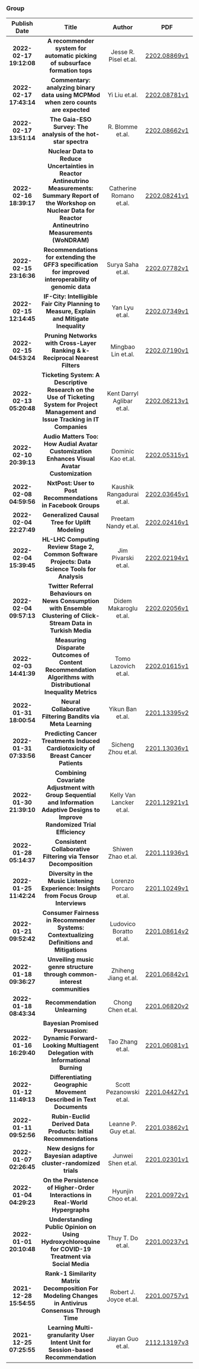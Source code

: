 
### Group
|Publish Date|Title|Author|PDF|Code|
| :---: | :---: | :---: | :---: | :---: |
|**2022-02-17 19:12:08**|**A recommender system for automatic picking of subsurface formation tops**|Jesse R. Pisel et.al.|[2202.08869v1](http://arxiv.org/abs/2202.08869v1)|[link](https://github.com/jessepisel/matrixfactorization)|
|**2022-02-17 17:43:14**|**Commentary: analyzing binary data using MCPMod when zero counts are   expected**|Yi Liu et.al.|[2202.08781v1](http://arxiv.org/abs/2202.08781v1)|null|
|**2022-02-17 13:51:14**|**The Gaia-ESO Survey: The analysis of the hot-star spectra**|R. Blomme et.al.|[2202.08662v1](http://arxiv.org/abs/2202.08662v1)|null|
|**2022-02-16 18:39:17**|**Nuclear Data to Reduce Uncertainties in Reactor Antineutrino   Measurements: Summary Report of the Workshop on Nuclear Data for Reactor   Antineutrino Measurements (WoNDRAM)**|Catherine Romano et.al.|[2202.08241v1](http://arxiv.org/abs/2202.08241v1)|null|
|**2022-02-15 23:16:36**|**Recommendations for extending the GFF3 specification for improved   interoperability of genomic data**|Surya Saha et.al.|[2202.07782v1](http://arxiv.org/abs/2202.07782v1)|[link](https://github.com/NAL-i5K/AgBioData_GFF3_recommendation)toprovidefeedbackviaissuesorpullrequests)|
|**2022-02-15 12:14:45**|**IF-City: Intelligible Fair City Planning to Measure, Explain and   Mitigate Inequality**|Yan Lyu et.al.|[2202.07349v1](http://arxiv.org/abs/2202.07349v1)|null|
|**2022-02-15 04:53:24**|**Pruning Networks with Cross-Layer Ranking & k-Reciprocal Nearest Filters**|Mingbao Lin et.al.|[2202.07190v1](http://arxiv.org/abs/2202.07190v1)|[link](https://github.com/lmbxmu/clr-rnf)|
|**2022-02-13 05:20:48**|**Ticketing System: A Descriptive Research on the Use of Ticketing System   for Project Management and Issue Tracking in IT Companies**|Kent Darryl Aglibar et.al.|[2202.06213v1](http://arxiv.org/abs/2202.06213v1)|null|
|**2022-02-10 20:39:13**|**Audio Matters Too: How Audial Avatar Customization Enhances Visual   Avatar Customization**|Dominic Kao et.al.|[2202.05315v1](http://arxiv.org/abs/2202.05315v1)|null|
|**2022-02-08 04:59:56**|**NxtPost: User to Post Recommendations in Facebook Groups**|Kaushik Rangadurai et.al.|[2202.03645v1](http://arxiv.org/abs/2202.03645v1)|null|
|**2022-02-04 22:27:49**|**Generalized Causal Tree for Uplift Modeling**|Preetam Nandy et.al.|[2202.02416v1](http://arxiv.org/abs/2202.02416v1)|null|
|**2022-02-04 15:39:45**|**HL-LHC Computing Review Stage 2, Common Software Projects: Data Science   Tools for Analysis**|Jim Pivarski et.al.|[2202.02194v1](http://arxiv.org/abs/2202.02194v1)|null|
|**2022-02-04 09:57:13**|**Twitter Referral Behaviours on News Consumption with Ensemble Clustering   of Click-Stream Data in Turkish Media**|Didem Makaroglu et.al.|[2202.02056v1](http://arxiv.org/abs/2202.02056v1)|null|
|**2022-02-03 14:41:39**|**Measuring Disparate Outcomes of Content Recommendation Algorithms with   Distributional Inequality Metrics**|Tomo Lazovich et.al.|[2202.01615v1](http://arxiv.org/abs/2202.01615v1)|null|
|**2022-01-31 18:00:54**|**Neural Collaborative Filtering Bandits via Meta Learning**|Yikun Ban et.al.|[2201.13395v2](http://arxiv.org/abs/2201.13395v2)|null|
|**2022-01-31 07:33:56**|**Predicting Cancer Treatments Induced Cardiotoxicity of Breast Cancer   Patients**|Sicheng Zhou et.al.|[2201.13036v1](http://arxiv.org/abs/2201.13036v1)|null|
|**2022-01-30 21:39:10**|**Combining Covariate Adjustment with Group Sequential and Information   Adaptive Designs to Improve Randomized Trial Efficiency**|Kelly Van Lancker et.al.|[2201.12921v1](http://arxiv.org/abs/2201.12921v1)|null|
|**2022-01-28 05:14:37**|**Consistent Collaborative Filtering via Tensor Decomposition**|Shiwen Zhao et.al.|[2201.11936v1](http://arxiv.org/abs/2201.11936v1)|null|
|**2022-01-25 11:42:24**|**Diversity in the Music Listening Experience: Insights from Focus Group   Interviews**|Lorenzo Porcaro et.al.|[2201.10249v1](http://arxiv.org/abs/2201.10249v1)|null|
|**2022-01-21 09:52:42**|**Consumer Fairness in Recommender Systems: Contextualizing Definitions   and Mitigations**|Ludovico Boratto et.al.|[2201.08614v2](http://arxiv.org/abs/2201.08614v2)|[link](https://github.com/jackmedda/c-fairness-recsys)|
|**2022-01-18 09:36:27**|**Unveiling music genre structure through common-interest communities**|Zhiheng Jiang et.al.|[2201.06842v1](http://arxiv.org/abs/2201.06842v1)|null|
|**2022-01-18 08:43:34**|**Recommendation Unlearning**|Chong Chen et.al.|[2201.06820v2](http://arxiv.org/abs/2201.06820v2)|[link](https://github.com/chenchongthu/recommendation-unlearning)|
|**2022-01-16 16:29:40**|**Bayesian Promised Persuasion: Dynamic Forward-Looking Multiagent   Delegation with Informational Burning**|Tao Zhang et.al.|[2201.06081v1](http://arxiv.org/abs/2201.06081v1)|null|
|**2022-01-12 11:49:13**|**Differentiating Geographic Movement Described in Text Documents**|Scott Pezanowski et.al.|[2201.04427v1](http://arxiv.org/abs/2201.04427v1)|null|
|**2022-01-11 09:52:56**|**Rubin-Euclid Derived Data Products: Initial Recommendations**|Leanne P. Guy et.al.|[2201.03862v1](http://arxiv.org/abs/2201.03862v1)|null|
|**2022-01-07 02:26:45**|**New designs for Bayesian adaptive cluster-randomized trials**|Junwei Shen et.al.|[2201.02301v1](http://arxiv.org/abs/2201.02301v1)|null|
|**2022-01-04 04:29:23**|**On the Persistence of Higher-Order Interactions in Real-World   Hypergraphs**|Hyunjin Choo et.al.|[2201.00972v1](http://arxiv.org/abs/2201.00972v1)|[link](https://github.com/jin-choo/persistence)|
|**2022-01-01 20:10:48**|**Understanding Public Opinion on Using Hydroxychloroquine for COVID-19   Treatment via Social Media**|Thuy T. Do et.al.|[2201.00237v1](http://arxiv.org/abs/2201.00237v1)|[link](https://github.com/thuydt02/HCQ_Tweet_Dataset)|
|**2021-12-28 15:54:55**|**Rank-1 Similarity Matrix Decomposition For Modeling Changes in Antivirus   Consensus Through Time**|Robert J. Joyce et.al.|[2201.00757v1](http://arxiv.org/abs/2201.00757v1)|null|
|**2021-12-25 07:25:55**|**Learning Multi-granularity User Intent Unit for Session-based   Recommendation**|Jiayan Guo et.al.|[2112.13197v3](http://arxiv.org/abs/2112.13197v3)|[link](https://github.com/SpaceLearner/SessionRec-pytorch)|
